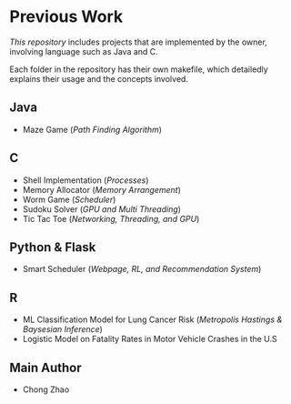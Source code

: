 # Previous Work

_This repository_ includes projects that are implemented by the owner, involving language such as Java and C.

Each folder in the repository has their own makefile, which detailedly explains their usage and the concepts involved.

## Java
* Maze Game  (_Path Finding Algorithm_)

## C
* Shell Implementation (_Processes_)
* Memory Allocator (_Memory Arrangement_)
* Worm Game (_Scheduler_)
* Sudoku Solver (_GPU and Multi Threading_)
* Tic Tac Toe (_Networking, Threading, and GPU_)

## Python & Flask
* Smart Scheduler (_Webpage, RL, and Recommendation System_)

## R
* ML Classification Model for Lung Cancer Risk (_Metropolis Hastings & Baysesian Inference_)
* Logistic Model on Fatality Rates in Motor Vehicle Crashes in the U.S 

## Main Author
* Chong Zhao
